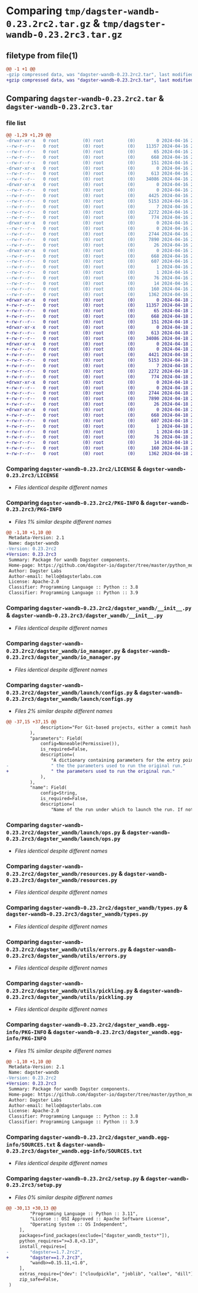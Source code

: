 # Comparing `tmp/dagster-wandb-0.23.2rc2.tar.gz` & `tmp/dagster-wandb-0.23.2rc3.tar.gz`

## filetype from file(1)

```diff
@@ -1 +1 @@
-gzip compressed data, was "dagster-wandb-0.23.2rc2.tar", last modified: Tue Apr 16 20:35:56 2024, max compression
+gzip compressed data, was "dagster-wandb-0.23.2rc3.tar", last modified: Thu Apr 18 21:17:35 2024, max compression
```

## Comparing `dagster-wandb-0.23.2rc2.tar` & `dagster-wandb-0.23.2rc3.tar`

### file list

```diff
@@ -1,29 +1,29 @@
-drwxr-xr-x   0 root         (0) root         (0)        0 2024-04-16 20:35:56.384023 dagster-wandb-0.23.2rc2/
--rw-r--r--   0 root         (0) root         (0)    11357 2024-04-16 20:26:55.000000 dagster-wandb-0.23.2rc2/LICENSE
--rw-r--r--   0 root         (0) root         (0)       65 2024-04-16 20:26:55.000000 dagster-wandb-0.23.2rc2/MANIFEST.in
--rw-r--r--   0 root         (0) root         (0)      668 2024-04-16 20:35:56.384023 dagster-wandb-0.23.2rc2/PKG-INFO
--rw-r--r--   0 root         (0) root         (0)      151 2024-04-16 20:26:55.000000 dagster-wandb-0.23.2rc2/README.md
-drwxr-xr-x   0 root         (0) root         (0)        0 2024-04-16 20:35:56.380023 dagster-wandb-0.23.2rc2/dagster_wandb/
--rw-r--r--   0 root         (0) root         (0)      613 2024-04-16 20:26:55.000000 dagster-wandb-0.23.2rc2/dagster_wandb/__init__.py
--rw-r--r--   0 root         (0) root         (0)    34086 2024-04-16 20:26:55.000000 dagster-wandb-0.23.2rc2/dagster_wandb/io_manager.py
-drwxr-xr-x   0 root         (0) root         (0)        0 2024-04-16 20:35:56.380023 dagster-wandb-0.23.2rc2/dagster_wandb/launch/
--rw-r--r--   0 root         (0) root         (0)        0 2024-04-16 20:26:55.000000 dagster-wandb-0.23.2rc2/dagster_wandb/launch/__init__.py
--rw-r--r--   0 root         (0) root         (0)     4425 2024-04-16 20:26:55.000000 dagster-wandb-0.23.2rc2/dagster_wandb/launch/configs.py
--rw-r--r--   0 root         (0) root         (0)     5153 2024-04-16 20:26:55.000000 dagster-wandb-0.23.2rc2/dagster_wandb/launch/ops.py
--rw-r--r--   0 root         (0) root         (0)        7 2024-04-16 20:26:55.000000 dagster-wandb-0.23.2rc2/dagster_wandb/py.typed
--rw-r--r--   0 root         (0) root         (0)     2272 2024-04-16 20:26:55.000000 dagster-wandb-0.23.2rc2/dagster_wandb/resources.py
--rw-r--r--   0 root         (0) root         (0)      774 2024-04-16 20:26:55.000000 dagster-wandb-0.23.2rc2/dagster_wandb/types.py
-drwxr-xr-x   0 root         (0) root         (0)        0 2024-04-16 20:35:56.384023 dagster-wandb-0.23.2rc2/dagster_wandb/utils/
--rw-r--r--   0 root         (0) root         (0)        0 2024-04-16 20:26:55.000000 dagster-wandb-0.23.2rc2/dagster_wandb/utils/__init__.py
--rw-r--r--   0 root         (0) root         (0)     2744 2024-04-16 20:26:55.000000 dagster-wandb-0.23.2rc2/dagster_wandb/utils/errors.py
--rw-r--r--   0 root         (0) root         (0)     7890 2024-04-16 20:26:55.000000 dagster-wandb-0.23.2rc2/dagster_wandb/utils/pickling.py
--rw-r--r--   0 root         (0) root         (0)       26 2024-04-16 20:26:55.000000 dagster-wandb-0.23.2rc2/dagster_wandb/version.py
-drwxr-xr-x   0 root         (0) root         (0)        0 2024-04-16 20:35:56.380023 dagster-wandb-0.23.2rc2/dagster_wandb.egg-info/
--rw-r--r--   0 root         (0) root         (0)      668 2024-04-16 20:35:56.000000 dagster-wandb-0.23.2rc2/dagster_wandb.egg-info/PKG-INFO
--rw-r--r--   0 root         (0) root         (0)      607 2024-04-16 20:35:56.000000 dagster-wandb-0.23.2rc2/dagster_wandb.egg-info/SOURCES.txt
--rw-r--r--   0 root         (0) root         (0)        1 2024-04-16 20:35:56.000000 dagster-wandb-0.23.2rc2/dagster_wandb.egg-info/dependency_links.txt
--rw-r--r--   0 root         (0) root         (0)        1 2024-04-16 20:35:56.000000 dagster-wandb-0.23.2rc2/dagster_wandb.egg-info/not-zip-safe
--rw-r--r--   0 root         (0) root         (0)       76 2024-04-16 20:35:56.000000 dagster-wandb-0.23.2rc2/dagster_wandb.egg-info/requires.txt
--rw-r--r--   0 root         (0) root         (0)       14 2024-04-16 20:35:56.000000 dagster-wandb-0.23.2rc2/dagster_wandb.egg-info/top_level.txt
--rw-r--r--   0 root         (0) root         (0)      160 2024-04-16 20:35:56.384023 dagster-wandb-0.23.2rc2/setup.cfg
--rw-r--r--   0 root         (0) root         (0)     1362 2024-04-16 20:26:55.000000 dagster-wandb-0.23.2rc2/setup.py
+drwxr-xr-x   0 root         (0) root         (0)        0 2024-04-18 21:17:35.630075 dagster-wandb-0.23.2rc3/
+-rw-r--r--   0 root         (0) root         (0)    11357 2024-04-18 21:10:09.000000 dagster-wandb-0.23.2rc3/LICENSE
+-rw-r--r--   0 root         (0) root         (0)       65 2024-04-18 21:10:09.000000 dagster-wandb-0.23.2rc3/MANIFEST.in
+-rw-r--r--   0 root         (0) root         (0)      668 2024-04-18 21:17:35.630075 dagster-wandb-0.23.2rc3/PKG-INFO
+-rw-r--r--   0 root         (0) root         (0)      151 2024-04-18 21:10:09.000000 dagster-wandb-0.23.2rc3/README.md
+drwxr-xr-x   0 root         (0) root         (0)        0 2024-04-18 21:17:35.626075 dagster-wandb-0.23.2rc3/dagster_wandb/
+-rw-r--r--   0 root         (0) root         (0)      613 2024-04-18 21:10:09.000000 dagster-wandb-0.23.2rc3/dagster_wandb/__init__.py
+-rw-r--r--   0 root         (0) root         (0)    34086 2024-04-18 21:10:09.000000 dagster-wandb-0.23.2rc3/dagster_wandb/io_manager.py
+drwxr-xr-x   0 root         (0) root         (0)        0 2024-04-18 21:17:35.630075 dagster-wandb-0.23.2rc3/dagster_wandb/launch/
+-rw-r--r--   0 root         (0) root         (0)        0 2024-04-18 21:10:09.000000 dagster-wandb-0.23.2rc3/dagster_wandb/launch/__init__.py
+-rw-r--r--   0 root         (0) root         (0)     4421 2024-04-18 21:10:09.000000 dagster-wandb-0.23.2rc3/dagster_wandb/launch/configs.py
+-rw-r--r--   0 root         (0) root         (0)     5153 2024-04-18 21:10:09.000000 dagster-wandb-0.23.2rc3/dagster_wandb/launch/ops.py
+-rw-r--r--   0 root         (0) root         (0)        7 2024-04-18 21:10:09.000000 dagster-wandb-0.23.2rc3/dagster_wandb/py.typed
+-rw-r--r--   0 root         (0) root         (0)     2272 2024-04-18 21:10:09.000000 dagster-wandb-0.23.2rc3/dagster_wandb/resources.py
+-rw-r--r--   0 root         (0) root         (0)      774 2024-04-18 21:10:09.000000 dagster-wandb-0.23.2rc3/dagster_wandb/types.py
+drwxr-xr-x   0 root         (0) root         (0)        0 2024-04-18 21:17:35.630075 dagster-wandb-0.23.2rc3/dagster_wandb/utils/
+-rw-r--r--   0 root         (0) root         (0)        0 2024-04-18 21:10:09.000000 dagster-wandb-0.23.2rc3/dagster_wandb/utils/__init__.py
+-rw-r--r--   0 root         (0) root         (0)     2744 2024-04-18 21:10:09.000000 dagster-wandb-0.23.2rc3/dagster_wandb/utils/errors.py
+-rw-r--r--   0 root         (0) root         (0)     7890 2024-04-18 21:10:09.000000 dagster-wandb-0.23.2rc3/dagster_wandb/utils/pickling.py
+-rw-r--r--   0 root         (0) root         (0)       26 2024-04-18 21:10:09.000000 dagster-wandb-0.23.2rc3/dagster_wandb/version.py
+drwxr-xr-x   0 root         (0) root         (0)        0 2024-04-18 21:17:35.626075 dagster-wandb-0.23.2rc3/dagster_wandb.egg-info/
+-rw-r--r--   0 root         (0) root         (0)      668 2024-04-18 21:17:35.000000 dagster-wandb-0.23.2rc3/dagster_wandb.egg-info/PKG-INFO
+-rw-r--r--   0 root         (0) root         (0)      607 2024-04-18 21:17:35.000000 dagster-wandb-0.23.2rc3/dagster_wandb.egg-info/SOURCES.txt
+-rw-r--r--   0 root         (0) root         (0)        1 2024-04-18 21:17:35.000000 dagster-wandb-0.23.2rc3/dagster_wandb.egg-info/dependency_links.txt
+-rw-r--r--   0 root         (0) root         (0)        1 2024-04-18 21:17:35.000000 dagster-wandb-0.23.2rc3/dagster_wandb.egg-info/not-zip-safe
+-rw-r--r--   0 root         (0) root         (0)       76 2024-04-18 21:17:35.000000 dagster-wandb-0.23.2rc3/dagster_wandb.egg-info/requires.txt
+-rw-r--r--   0 root         (0) root         (0)       14 2024-04-18 21:17:35.000000 dagster-wandb-0.23.2rc3/dagster_wandb.egg-info/top_level.txt
+-rw-r--r--   0 root         (0) root         (0)      160 2024-04-18 21:17:35.634075 dagster-wandb-0.23.2rc3/setup.cfg
+-rw-r--r--   0 root         (0) root         (0)     1362 2024-04-18 21:10:09.000000 dagster-wandb-0.23.2rc3/setup.py
```

### Comparing `dagster-wandb-0.23.2rc2/LICENSE` & `dagster-wandb-0.23.2rc3/LICENSE`

 * *Files identical despite different names*

### Comparing `dagster-wandb-0.23.2rc2/PKG-INFO` & `dagster-wandb-0.23.2rc3/PKG-INFO`

 * *Files 1% similar despite different names*

```diff
@@ -1,10 +1,10 @@
 Metadata-Version: 2.1
 Name: dagster-wandb
-Version: 0.23.2rc2
+Version: 0.23.2rc3
 Summary: Package for wandb Dagster components.
 Home-page: https://github.com/dagster-io/dagster/tree/master/python_modules/libraries/dagster-wandb
 Author: Dagster Labs
 Author-email: hello@dagsterlabs.com
 License: Apache-2.0
 Classifier: Programming Language :: Python :: 3.8
 Classifier: Programming Language :: Python :: 3.9
```

### Comparing `dagster-wandb-0.23.2rc2/dagster_wandb/__init__.py` & `dagster-wandb-0.23.2rc3/dagster_wandb/__init__.py`

 * *Files identical despite different names*

### Comparing `dagster-wandb-0.23.2rc2/dagster_wandb/io_manager.py` & `dagster-wandb-0.23.2rc3/dagster_wandb/io_manager.py`

 * *Files identical despite different names*

### Comparing `dagster-wandb-0.23.2rc2/dagster_wandb/launch/configs.py` & `dagster-wandb-0.23.2rc3/dagster_wandb/launch/configs.py`

 * *Files 2% similar despite different names*

```diff
@@ -37,15 +37,15 @@
             description="For Git-based projects, either a commit hash or a branch name.",
         ),
         "parameters": Field(
             config=Noneable(Permissive()),
             is_required=False,
             description=(
                 "A dictionary containing parameters for the entry point command. Defaults to using"
-                " the the parameters used to run the original run."
+                " the parameters used to run the original run."
             ),
         ),
         "name": Field(
             config=String,
             is_required=False,
             description=(
                 "Name of the run under which to launch the run. If not specified, a random run name"
```

### Comparing `dagster-wandb-0.23.2rc2/dagster_wandb/launch/ops.py` & `dagster-wandb-0.23.2rc3/dagster_wandb/launch/ops.py`

 * *Files identical despite different names*

### Comparing `dagster-wandb-0.23.2rc2/dagster_wandb/resources.py` & `dagster-wandb-0.23.2rc3/dagster_wandb/resources.py`

 * *Files identical despite different names*

### Comparing `dagster-wandb-0.23.2rc2/dagster_wandb/types.py` & `dagster-wandb-0.23.2rc3/dagster_wandb/types.py`

 * *Files identical despite different names*

### Comparing `dagster-wandb-0.23.2rc2/dagster_wandb/utils/errors.py` & `dagster-wandb-0.23.2rc3/dagster_wandb/utils/errors.py`

 * *Files identical despite different names*

### Comparing `dagster-wandb-0.23.2rc2/dagster_wandb/utils/pickling.py` & `dagster-wandb-0.23.2rc3/dagster_wandb/utils/pickling.py`

 * *Files identical despite different names*

### Comparing `dagster-wandb-0.23.2rc2/dagster_wandb.egg-info/PKG-INFO` & `dagster-wandb-0.23.2rc3/dagster_wandb.egg-info/PKG-INFO`

 * *Files 1% similar despite different names*

```diff
@@ -1,10 +1,10 @@
 Metadata-Version: 2.1
 Name: dagster-wandb
-Version: 0.23.2rc2
+Version: 0.23.2rc3
 Summary: Package for wandb Dagster components.
 Home-page: https://github.com/dagster-io/dagster/tree/master/python_modules/libraries/dagster-wandb
 Author: Dagster Labs
 Author-email: hello@dagsterlabs.com
 License: Apache-2.0
 Classifier: Programming Language :: Python :: 3.8
 Classifier: Programming Language :: Python :: 3.9
```

### Comparing `dagster-wandb-0.23.2rc2/dagster_wandb.egg-info/SOURCES.txt` & `dagster-wandb-0.23.2rc3/dagster_wandb.egg-info/SOURCES.txt`

 * *Files identical despite different names*

### Comparing `dagster-wandb-0.23.2rc2/setup.py` & `dagster-wandb-0.23.2rc3/setup.py`

 * *Files 0% similar despite different names*

```diff
@@ -30,13 +30,13 @@
         "Programming Language :: Python :: 3.11",
         "License :: OSI Approved :: Apache Software License",
         "Operating System :: OS Independent",
     ],
     packages=find_packages(exclude=["dagster_wandb_tests*"]),
     python_requires=">=3.8,<3.13",
     install_requires=[
-        "dagster==1.7.2rc2",
+        "dagster==1.7.2rc3",
         "wandb>=0.15.11,<1.0",
     ],
     extras_require={"dev": ["cloudpickle", "joblib", "callee", "dill"]},
     zip_safe=False,
 )
```

